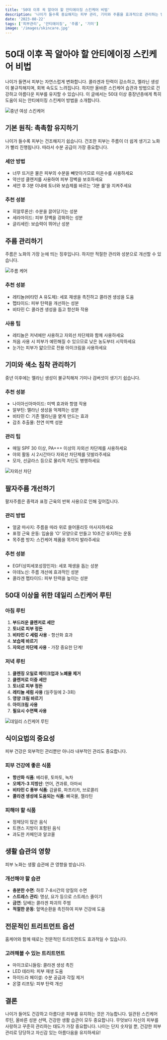 ```yaml
---
title: '50대 이후 꼭 알아야 할 안티에이징 스킨케어 비법'
description: '나이가 들수록 중요해지는 피부 관리, 기미와 주름을 효과적으로 관리하는 방법을 알려드립니다.'
date: '2023-08-22'
tags: ['피부관리', '안티에이징', '주름', '기미']
image: '/images/skincare.jpg'
---
```


# 50대 이후 꼭 알아야 할 안티에이징 스킨케어 비법

<!-- AD_PLACE_1 -->

나이가 들면서 피부는 자연스럽게 변화합니다. 콜라겐과 탄력이 감소하고, 멜라닌 생성이 불규칙해지며, 회복 속도도 느려집니다. 하지만 올바른 스킨케어 습관과 방법으로 건강하고 아름다운 피부를 유지할 수 있습니다. 이 글에서는 50대 이상 중장년층에게 특히 도움이 되는 안티에이징 스킨케어 방법을 소개합니다.

![중년 여성 스킨케어](/images/senior-skincare.jpg)

## 기본 원칙: 촉촉함 유지하기

나이가 들수록 피부는 건조해지기 쉽습니다. 건조한 피부는 주름이 더 쉽게 생기고 노화가 빨리 진행됩니다. 따라서 수분 공급이 가장 중요합니다.

### 세안 방법

- 너무 뜨거운 물은 피부의 수분을 빼앗아가므로 미온수를 사용하세요
- 약산성 클렌저를 사용하여 피부 장벽을 보호하세요
- 세안 후 3분 이내에 토너와 보습제를 바르는 '3분 룰'을 지켜주세요

### 추천 성분

- 히알루론산: 수분을 끌어당기는 성분
- 세라마이드: 피부 장벽을 강화하는 성분
- 글리세린: 보습력이 뛰어난 성분

## 주름 관리하기

주름은 노화의 가장 눈에 띄는 징후입니다. 하지만 적절한 관리와 성분으로 개선할 수 있습니다.

![주름 케어](/images/wrinkle-care.jpg)

### 추천 성분

- 레티놀(비타민 A 유도체): 세포 재생을 촉진하고 콜라겐 생성을 도움
- 펩타이드: 피부 탄력을 개선하는 성분
- 비타민 C: 콜라겐 생성을 돕고 항산화 작용

### 사용 팁

- 레티놀은 저녁에만 사용하고 자외선 차단제와 함께 사용하세요
- 처음 사용 시 피부가 예민해질 수 있으므로 낮은 농도부터 시작하세요
- 눈가는 피부가 얇으므로 전용 아이크림을 사용하세요

<!-- AD_PLACE_2 -->

## 기미와 색소 침착 관리하기

중년 이후에는 멜라닌 생성이 불규칙해져 기미나 검버섯이 생기기 쉽습니다.

### 추천 성분

- 나이아신아마이드: 미백 효과와 항염 작용
- 알부틴: 멜라닌 생성을 억제하는 성분
- 비타민 C: 기존 멜라닌을 옅게 만드는 효과
- 감초 추출물: 천연 미백 성분

### 관리 팁

- 매일 SPF 30 이상, PA+++ 이상의 자외선 차단제를 사용하세요
- 야외 활동 시 2시간마다 자외선 차단제를 덧발라주세요
- 모자, 선글라스 등으로 물리적 차단도 병행하세요

![자외선 차단](/images/sun-protection.jpg)

## 팔자주름 개선하기

팔자주름은 중력과 표정 근육의 반복 사용으로 인해 깊어집니다.

### 관리 방법

- 얼굴 마사지: 주름을 따라 위로 쓸어올리듯 마사지하세요
- 표정 근육 운동: 입술을 'O' 모양으로 만들고 10초간 유지하는 운동
- 목주름 방지: 스킨케어 제품을 목까지 발라주세요

### 추천 성분

- EGF(상피세포성장인자): 세포 재생을 돕는 성분
- 아데노신: 주름 개선에 효과적인 성분
- 콜라겐 펩타이드: 피부 탄력을 높이는 성분

## 50대 이상을 위한 데일리 스킨케어 루틴

### 아침 루틴

1. **부드러운 클렌저로 세안**
2. **토너로 피부 정돈**
3. **비타민 C 세럼 사용** - 항산화 효과
4. **보습제 바르기**
5. **자외선 차단제 사용** - 가장 중요한 단계!

### 저녁 루틴

1. **클렌징 오일로 메이크업과 노폐물 제거**
2. **클렌저로 이중 세안**
3. **토너로 피부 정돈**
4. **레티놀 세럼 사용** (일주일에 2-3회)
5. **영양 크림 바르기**
6. **아이크림 사용**
7. **필요시 수면팩 사용**

![데일리 스킨케어 루틴](/images/skincare-routine.jpg)

## 식이요법의 중요성

피부 건강은 외부적인 관리뿐만 아니라 내부적인 관리도 중요합니다.

<!-- AD_PLACE_3 -->

### 피부 건강에 좋은 식품

- **항산화 식품**: 베리류, 토마토, 녹차
- **오메가-3 지방산**: 연어, 견과류, 아마씨
- **비타민 C 풍부 식품**: 감귤류, 파프리카, 브로콜리
- **콜라겐 생성에 도움되는 식품**: 뼈국물, 젤라틴

### 피해야 할 식품

- 정제당이 많은 음식
- 트랜스 지방이 포함된 음식
- 과도한 카페인과 알코올

## 생활 습관의 영향

피부 노화는 생활 습관에 큰 영향을 받습니다.

### 개선해야 할 습관

- **충분한 수면**: 하루 7-8시간의 양질의 수면
- **스트레스 관리**: 명상, 요가 등으로 스트레스 줄이기
- **금연**: 담배는 콜라겐 파괴의 주범
- **적절한 운동**: 혈액순환을 촉진하여 피부 건강에 도움

## 전문적인 트리트먼트 옵션

홈케어와 함께 때로는 전문적인 트리트먼트도 효과적일 수 있습니다.

### 고려해볼 수 있는 트리트먼트

- 마이크로니들링: 콜라겐 생성 촉진
- LED 테라피: 피부 재생 도움
- 하이드라 페이셜: 수분 공급과 각질 제거
- 온열 리프팅: 피부 탄력 개선

## 결론

나이가 들어도 건강하고 아름다운 피부를 유지하는 것은 가능합니다. 일관된 스킨케어 루틴, 올바른 성분 선택, 건강한 생활 습관이 모두 중요합니다. 무엇보다 자신의 피부를 사랑하고 꾸준히 관리하는 태도가 가장 중요합니다. 나이는 단지 숫자일 뿐, 건강한 피부 관리로 당당하고 자신감 있는 아름다움을 유지하세요! 